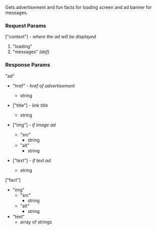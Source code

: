 Gets advertisement and fun facts for loading screen and ad banner for messages.

### Request Params

["context"] - *where the ad will be displayed*

1. "loading"
1. "messages" *(def)*

### Response Params

"ad"

- "href" - *href of advertisement*
    - string
- ["title"] - *link title*
    - string
- ["img"] - *if image ad*
    - "src"
        - string
    - "alt"
        - string

- ["text"] - *if text ad*
    - string

["fact"]

- "img"
    - "src"
        - string
    - "alt"
        - string
- "text"
    - array of strings
